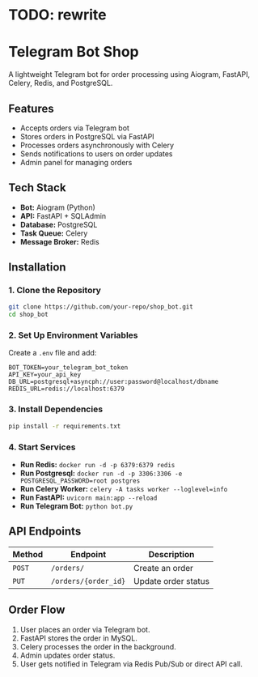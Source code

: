 # TODO: rewrite 

# Telegram Bot Shop

A lightweight Telegram bot for order processing using Aiogram, FastAPI, Celery, Redis, and PostgreSQL.

## Features
- Accepts orders via Telegram bot
- Stores orders in PostgreSQL via FastAPI
- Processes orders asynchronously with Celery
- Sends notifications to users on order updates
- Admin panel for managing orders

## Tech Stack
- **Bot:** Aiogram (Python)
- **API:** FastAPI + SQLAdmin 
- **Database:** PostgreSQL
- **Task Queue:** Celery
- **Message Broker:** Redis

## Installation
### 1. Clone the Repository
```bash
git clone https://github.com/your-repo/shop_bot.git
cd shop_bot
```

### 2. Set Up Environment Variables
Create a `.env` file and add:
```
BOT_TOKEN=your_telegram_bot_token
API_KEY=your_api_key
DB_URL=postgresql+asyncph://user:password@localhost/dbname
REDIS_URL=redis://localhost:6379
```

### 3. Install Dependencies
```bash
pip install -r requirements.txt
```

### 4. Start Services
- **Run Redis:** `docker run -d -p 6379:6379 redis`
- **Run Postgresql:** `docker run -d -p 3306:3306 -e POSTGRESQL_PASSWORD=root postgres`
- **Run Celery Worker:** `celery -A tasks worker --loglevel=info`
- **Run FastAPI:** `uvicorn main:app --reload`
- **Run Telegram Bot:** `python bot.py`

## API Endpoints
| Method | Endpoint | Description |
|--------|---------|-------------|
| `POST` | `/orders/` | Create an order |
| `PUT` | `/orders/{order_id}` | Update order status |

## Order Flow
1. User places an order via Telegram bot.
2. FastAPI stores the order in MySQL.
3. Celery processes the order in the background.
4. Admin updates order status.
5. User gets notified in Telegram via Redis Pub/Sub or direct API call.

